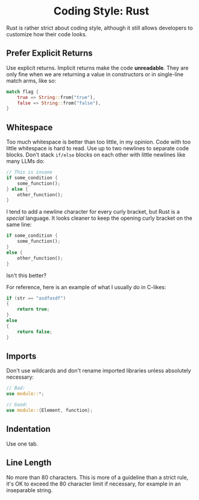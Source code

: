 <h1 align="center">
Coding Style: Rust
</h1>

Rust is rather strict about coding style, although it still allows developers
to customize how their code looks.


## Prefer Explicit Returns
Use explicit returns. Implicit returns make the code **unreadable**. They are
only fine when we are returning a value in constructors or in single-line match
arms, like so: 
```rust
match flag {
    true => String::from("true"),
    false => String::from("false"),
}
```

## Whitespace
Too much whitespace is better than too little, in my opinion. Code with too
little whitespace is hard to read. Use up to two newlines to separate code
blocks. Don't stack `if/else` blocks on each other with little newlines like
many LLMs do:
```rust
// This is insane
if some_condition {
    some_function();
} else {
    other_function();
}
```

I tend to add a newline character for every curly bracket, but Rust is a
*special* language. It looks cleaner to keep the opening curly bracket on the
same line:
```rust
if some_condition {
    some_function();
}
else {
    other_function();
}
```
Isn't this better?

For reference, here is an example of what I usually do in C-likes:
```c++
if (str == "asdfasdf")
{
    return true;
}
else
{
    return false;
}
```


## Imports
Don't use wildcards and don't rename imported libraries unless absolutely necessary:
```rust
// Bad:
use module::*;

// Good:
use module::{Element, function};
```


## Indentation
Use one tab.


## Line Length
No more than 80 characters. This is more of a guideline than a strict rule, it's OK to exceed the 80 character limit if necessary, for example in an inseparable string.
